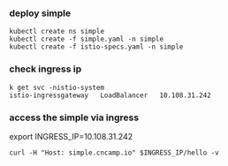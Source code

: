 ### deploy simple
```
kubectl create ns simple
kubectl create -f simple.yaml -n simple
kubectl create -f istio-specs.yaml -n simple
```

### check ingress ip
```
k get svc -nistio-system
istio-ingressgateway   LoadBalancer   10.108.31.242
```

### access the simple via ingress
export INGRESS_IP=10.108.31.242
```
curl -H "Host: simple.cncamp.io" $INGRESS_IP/hello -v
```

